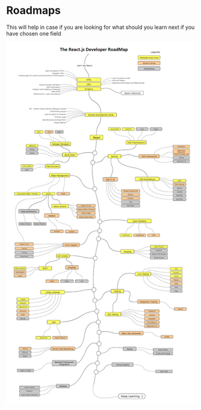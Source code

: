 # Roadmaps
This will help in case if you are looking for what should you learn next if you have chosen one field

![image](https://github.com/Pragalbhmandaokar/Roadmaps/blob/main/The%20React%20RoadMap.png)
